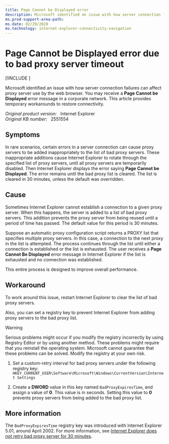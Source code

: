 ```yaml
---
title: Page Cannot be Displayed error
description: Microsoft identified an issue with how server connection failures can affect proxy server use by the web browser. You may receive a Page Cannot be Displayed error message in a corporate network. This article provides temporary workarounds to restore connectivity.
ms.prod-support-area-path: 
ms.date: 02/29/2020
ms.technology: internet-explorer-connectivity-navigation
---
```

# Page Cannot be Displayed error due to bad proxy server timeout

[!INCLUDE [](../includes/browsers-important.md)]

Microsoft identified an issue with how server connection failures can affect proxy server use by the web browser. You may receive a **Page Cannot be Displayed** error message in a corporate network. This article provides temporary workarounds to restore connectivity.

_Original product version:_ &nbsp; Internet Explorer  
_Original KB number:_ &nbsp; 2551554

## Symptoms

In rare scenarios, certain errors in a server connection can cause proxy servers to be added inappropriately to the list of bad proxy servers. These inappropriate additions cause Internet Explorer to rotate through the specified list of proxy servers, until all proxy servers are temporarily disabled. Then Internet Explorer displays the error saying **Page Cannot be Displayed**. The error remains until the bad proxy list is cleared. The list is cleared in 30 minutes, unless the default was overridden.

## Cause

Sometimes Internet Explorer cannot establish a connection to a given proxy server. When this happens, the server is added to a list of bad proxy servers. This addition prevents the proxy server from being reused until a period of time has passed. The default value for this period is 30 minutes.

Suppose an automatic proxy configuration script returns a PROXY list that specifies multiple proxy servers. In this case, a connection to the next proxy in the list is attempted. The process continues through the list until either a connection is established or the list is exhausted. The user receives a **Page Cannot Be Displayed** error message in Internet Explorer if the list is exhausted and no connection was established.

This entire process is designed to improve overall performance.

## Workaround

To work around this issue, restart Internet Explorer to clear the list of bad proxy servers.

Also, you can set a registry key to prevent Internet Explorer from adding proxy servers to the bad proxy list.

> [!WARNING]
> Serious problems might occur if you modify the registry incorrectly by using Registry Editor or by using another method. These problems might require that you reinstall the operating system. Microsoft cannot guarantee that these problems can be solved. Modify the registry at your own risk.

1. Set a custom-retry interval for bad proxy servers under the following registry key:  
   `HKEY_CURRENT_USER\Software\Microsoft\Windows\CurrentVersion\Internet Settings`

2. Create a **DWORD** value in this key named `BadProxyExpiresTime`, and assign a value of **0**. This value is in seconds. Setting this value to **0** prevents proxy servers from being added to the bad proxy list.

## More information

The `BadProxyExpiresTime` registry key was introduced with Internet Explorer 5.01, around April 2002. For more information, see [Internet Explorer does not retry bad proxy server for 30 minutes](https://support.microsoft.com/help/320507).
